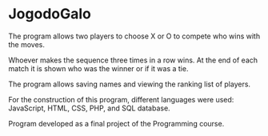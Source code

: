  # JogodoGalo

The program allows two players to choose X or O to compete who wins with the moves. 

Whoever makes the sequence three times in a row wins. At the end of each match it is shown who was the winner or if it was a tie. 

The program allows saving names and viewing the ranking list of players.

For the construction of this program, different languages were used: JavaScript, HTML, CSS, PHP, and SQL database.

Program developed as a final project of the Programming course.

